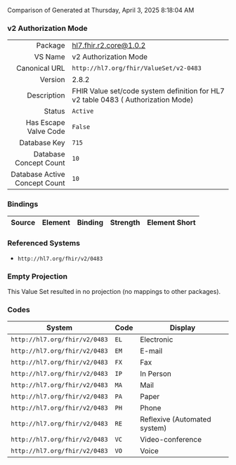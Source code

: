 Comparison of 
Generated at Thursday, April 3, 2025 8:18:04 AM

### v2 Authorization Mode

|      |     |
| ---: | --- |
| Package | hl7.fhir.r2.core@1.0.2 |
| VS Name | v2 Authorization Mode |
| Canonical URL | `http://hl7.org/fhir/ValueSet/v2-0483` |
| Version | 2.8.2 |
| Description | FHIR Value set/code system definition for HL7 v2 table 0483 ( Authorization Mode) |
| Status | `Active` |
| Has Escape Valve Code | `False` |
| Database Key | `715` |
| Database Concept Count | `10` |
| Database Active Concept Count | `10` |
### Bindings

| Source | Element | Binding | Strength | Element Short |
| ------ | ------- | ------- | -------- | ------------- |

### Referenced Systems

* `http://hl7.org/fhir/v2/0483`
### Empty Projection

This Value Set resulted in no projection (no mappings to other packages).

### Codes

| System | Code | Display |
| ------ | ---- | ------- |
| `http://hl7.org/fhir/v2/0483` | `EL` | Electronic |
| `http://hl7.org/fhir/v2/0483` | `EM` | E-mail |
| `http://hl7.org/fhir/v2/0483` | `FX` | Fax |
| `http://hl7.org/fhir/v2/0483` | `IP` | In Person |
| `http://hl7.org/fhir/v2/0483` | `MA` | Mail |
| `http://hl7.org/fhir/v2/0483` | `PA` | Paper |
| `http://hl7.org/fhir/v2/0483` | `PH` | Phone |
| `http://hl7.org/fhir/v2/0483` | `RE` | Reflexive (Automated system) |
| `http://hl7.org/fhir/v2/0483` | `VC` | Video-conference |
| `http://hl7.org/fhir/v2/0483` | `VO` | Voice |
